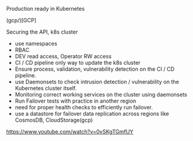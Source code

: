 Production ready in Kubernetes

(gcp/)[GCP]

Securing the API, k8s cluster
 - use namespaces
 - RBAC
 - DEV read access, Operator RW access
 - CI / CD pipeline only way to update the k8s cluster
 - Ensure process, validation, vulnerability detection on the CI / CD pipeline.
 - use Daemonsets to check intrusion detection / vulnerability on the Kubernetes cluster itself.
 - Monitoring correct working services on the cluster using daemonsets
 - Run Failover tests with practice in another region
 - need for proper health checks to efficiently run failover.
 - use a datastore for failover data replication across regions like CosmosDB, CloudStorage(gcp)


https://www.youtube.com/watch?v=0vSKgTGmfUY


